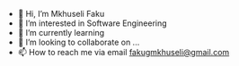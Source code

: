 - 👋 Hi, I’m Mkhuseli Faku
- 👀 I’m interested in Software Engineering
- 🌱 I’m currently learning 
- 💞️ I’m looking to collaborate on ...
- 📫 How to reach me via email fakugmkhuseli@gmail.com

<!---
fakugmkhuseli/fakugmkhuseli is a ✨ special ✨ repository because its `README.md` (this file) appears on your GitHub profile.
You can click the Preview link to take a look at your changes.
--->
